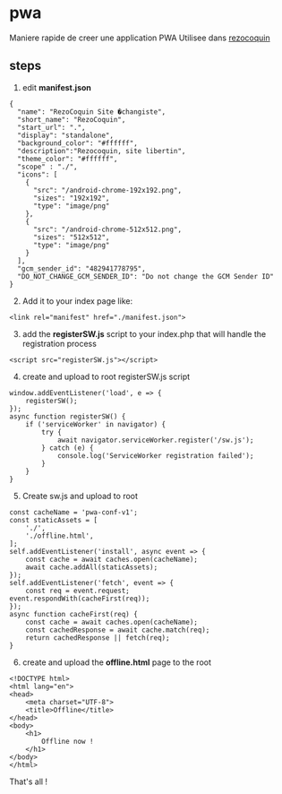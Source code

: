 # pwa
Maniere rapide de creer une application PWA
Utilisee dans [rezocoquin](www.rezocoquin.com)


## steps 
1. edit **manifest.json**
```
{
  "name": "RezoCoquin Site �changiste",
  "short_name": "RezoCoquin",
  "start_url": ".",
  "display": "standalone",
  "background_color": "#ffffff",
  "description":"Rezocoquin, site libertin",
  "theme_color": "#ffffff",
  "scope" : "./",
  "icons": [
    {
      "src": "/android-chrome-192x192.png",
      "sizes": "192x192",
      "type": "image/png"
    },
    {
      "src": "/android-chrome-512x512.png",
      "sizes": "512x512",
      "type": "image/png"
    }
  ],
  "gcm_sender_id": "482941778795",
  "DO_NOT_CHANGE_GCM_SENDER_ID": "Do not change the GCM Sender ID"
}
```

2. Add it to your index page like:
```
<link rel="manifest" href="./manifest.json">
```
3. add the **registerSW.js** script to your index.php that will handle the registration process
```
<script src="registerSW.js"></script>
```
4. create and upload to root registerSW.js script

```
window.addEventListener('load', e => {
    registerSW();
});
async function registerSW() {
    if ('serviceWorker' in navigator) {
        try {
            await navigator.serviceWorker.register('/sw.js');
        } catch (e) {
            console.log('ServiceWorker registration failed');
        }
    }
}
```
5. Create sw.js and upload to root  
```
const cacheName = 'pwa-conf-v1';
const staticAssets = [
    './',
    './offline.html',
];
self.addEventListener('install', async event => {
    const cache = await caches.open(cacheName);
    await cache.addAll(staticAssets);
});
self.addEventListener('fetch', event => {
    const req = event.request;
event.respondWith(cacheFirst(req));
});
async function cacheFirst(req) {
    const cache = await caches.open(cacheName);
    const cachedResponse = await cache.match(req);
    return cachedResponse || fetch(req);
}
```
6. create and upload the **offline.html** page to the root
```
<!DOCTYPE html>
<html lang="en">
<head>
    <meta charset="UTF-8">
    <title>Offline</title>
</head>
<body>
    <h1>
        Offline now !
    </h1>
</body>
</html>
```


That's all !
